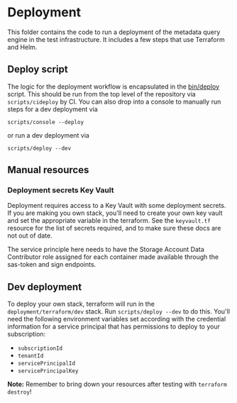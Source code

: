# Deployment

This folder contains the code to run a deployment of the metadata query engine in the test infrastructure. It includes a few steps that use Terraform and Helm.

## Deploy script

The logic for the deployment workflow is encapsulated in the [bin/deploy](bin/deploy) script. This should be run from the top level of the repository via `scripts/cideploy` by CI. You can also drop into a console to manually run steps for a dev deployment via

```
scripts/console --deploy
```

or run a dev deployment via

```
scripts/deploy --dev
```

## Manual resources

### Deployment secrets Key Vault

Deployment requires access to a Key Vault with some deployment secrets. If you are making you own stack, you'll need to create your own key vault and set the appropriate variable in the terraform. See the `keyvault.tf` resource for the list of secrets required, and to make sure these docs
are not out of date.

The service principle here needs to have the Storage Account Data Contributor role assigned for each container made available through the sas-token and sign endpoints.

## Dev deployment

To deploy your own stack, terraform will run in
the `deployment/terraform/dev` stack. Run `scripts/deploy --dev` to do this. You'll need the following
environment variables set according with the credential
information for a service principal that has permissions
to deploy to your subscription:

- `subscriptionId`
- `tenantId`
- `servicePrincipalId`
- `servicePrincipalKey`


__Note:__ Remember to bring down your resources after testing with `terraform destroy`!